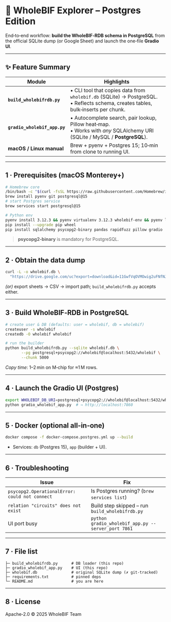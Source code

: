 # 🧠 WholeBIF Explorer – Postgres Edition

End‑to‑end workflow: **build the WholeBIF‑RDB schema in PostgreSQL** from the official SQLite dump (or Google Sheet) and launch the one‑file **Gradio UI**.

---

## ✨ Feature Summary

| Module                       | Highlights                                                                                                                          |
| ---------------------------- | ----------------------------------------------------------------------------------------------------------------------------------- |
| **`build_wholebifrdb.py`**   | • CLI tool that copies data from `wholebif.db` (SQLite) → PostgreSQL.<br>• Reflects schema, creates tables, bulk‑inserts per chunk. |
| **`gradio_wholebif_app.py`** | • Autocomplete search, pair lookup, Pillow heat‑map.<br>• Works with *any* SQLAlchemy URI (SQLite / MySQL / **PostgreSQL**).        |
| **macOS / Linux manual**     | Brew + pyenv + Postgres 15; 10‑min from clone to running UI.                                                                        |

---

## 1 · Prerequisites (macOS Monterey+)

```bash
# Homebrew core
/bin/bash -c "$(curl -fsSL https://raw.githubusercontent.com/Homebrew/install/HEAD/install.sh)"
brew install pyenv git postgresql@15
# start Postgres service
brew services start postgresql@15

# Python env
pyenv install 3.12.3 && pyenv virtualenv 3.12.3 wholebif-env && pyenv local wholebif-env
pip install --upgrade pip wheel
pip install sqlalchemy psycopg2-binary pandas rapidfuzz pillow gradio
```

> **psycopg2‑binary** is mandatory for PostgreSQL.

---

## 2 · Obtain the data dump

```bash
curl -L -o wholebif.db \
  "https://drive.google.com/uc?export=download&id=11GwfVqOVMOwig2uFNfNJWgyDK4EHqAZY"
```

*(or)* export sheets → CSV → import path; `build_wholebifrdb.py` accepts either.

---

## 3 · Build WholeBIF‑RDB in PostgreSQL

```bash
# create user & DB (defaults: user = wholebif, db = wholebif)
createuser -s wholebif
createdb -O wholebif wholebif

# run the builder
python build_wholebifrdb.py --sqlite wholebif.db \
       --pg postgresql+psycopg2://wholebif@localhost:5432/wholebif \
       --chunk 5000
```

*Copy time*: 1–2 min on M‑chip for ≈1 M rows.

---

## 4 · Launch the Gradio UI (Postgres)

```bash
export WHOLEBIF_DB_URI=postgresql+psycopg2://wholebif@localhost:5432/wholebif
python gradio_wholebif_app.py  # → http://localhost:7860
```

---

## 5 · Docker (optional all‑in‑one)

```bash
docker compose -f docker-compose.postgres.yml up --build
```

* Services: `db` (Postgres 15), `app` (builder + UI).

---

## 6 · Troubleshooting

| Issue                                          | Fix                                                |
| ---------------------------------------------- | -------------------------------------------------- |
| `psycopg2.OperationalError: could not connect` | Is Postgres running? (`brew services list`)        |
| `relation "circuits" does not exist`           | Build step skipped – run `build_wholebifrdb.py`    |
| UI port busy                                   | `python gradio_wholebif_app.py --server_port 7861` |

---

## 7 · File list

```
├─ build_wholebifrdb.py      # DB loader (this repo)
├─ gradio_wholebif_app.py    # UI (this repo)
├─ wholebif.db               # original SQLite dump (✗ git‑tracked)
├─ requirements.txt          # pinned deps
└─ README.md                 # you are here
```

---

## 8 · License

Apache‑2.0 © 2025 WholeBIF Team
